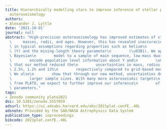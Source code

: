 ```yaml
---
title: Hierarchically modelling stars to improve inference of stellar properties with
  asteroseismology
authors:
- Alexander J. Lyttle
date: '2021-10-01'
journal: null
abstract: "High-precision asteroseismology has improved estimates of stellar\n   \
  \     masses, radii, and ages. However, this has revealed inaccuracies\n       \
  \ in typical assumptions regarding properties such as helium\n        abundance\
  \ (Y) and the mixing-length theory parameter\n        (\u03B1). We applied a hierarchical\
  \ Bayesian\n        model to a sample of main sequence, low-mass dwarf stars to\n\
  \        encode population level information about Y and\n        \u03B1. We showed\
  \ that our method reduced the\n        uncertainties in mass, radius and age to\
  \ 2.5%, 1.2% and 12%\n        respectively compared to grid-based modelling methods.\
  \ We also\n        show that through our new method, uncertainties decrease with\n\
  \        larger sample sizes. With many more asteroseismic targets\n        expected\
  \ from PLATO, we expect to further improve our inference\n        of bulk stellar\
  \ parameters."
tags:
- Zenodo community plato2021
doi: 10.5281/zenodo.5557059
adsurl: https://ui.adsabs.harvard.edu/abs/2021plat.confE..48L
adsnote: Provided by the SAO/NASA Astrophysics Data System
publication_type: inproceedings
bibcode: 2021plat.confE..48L
---
```

